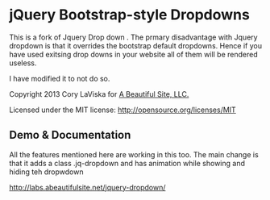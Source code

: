 # jQuery Bootstrap-style Dropdowns #

This is a fork of Jquery Drop down . The prmary disadvantage with Jquery dropdown is that it overrides the bootstrap default dropdowns. Hence if you have used exitsing drop downs in your website all of them will be rendered useless. 

I have modified it to not do so.

Copyright 2013 Cory LaViska for [A Beautiful Site, LLC.](http://abeautifulsite.net/)

Licensed under the MIT license: http://opensource.org/licenses/MIT

## Demo & Documentation ##

All the features mentioned here are working in this too. The main change is that it adds a class .jq-dropdown and has animation while showing and hiding teh dropwdown

http://labs.abeautifulsite.net/jquery-dropdown/
